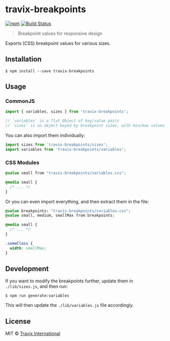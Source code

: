 # travix-breakpoints

[![npm](https://img.shields.io/npm/v/travix-breakpoints.svg)](https://www.npmjs.com/package/travix-breakpoints) [![Build Status](https://img.shields.io/travis/Travix-International/travix-breakpoints/master.svg)](http://travis-ci.org/Travix-International/travix-breakpoints)

> Breakpoint values for responsive design

Exports (CSS) breakpoint values for various sizes.

## Installation

```
$ npm install --save travix-breakpoints
```

## Usage

### CommonJS

```js
import { variables, sizes } from 'travix-breakpoints';

// `variables` is a flat Object of key/value pairs
// `sizes` is an object keyed by breakpoint sizes, with min/max values
```

You can also import them individually:

```js
import sizes from 'travix-breakpoints/sizes';
import variables from 'travix-breakpoints/variables';
```

### CSS Modules

```css
@value small from "travix-breakpoints/variables.css";

@media small {
  /* ... */
}
```

Or you can even import everything, and then extract them in the file:

```css
@value breakpoints: "travix-breakpoints/variables.css";
@value small, medium, smallMax from breakpoints;

@media small {
  /* ... */
}

.someClass {
  width: smallMax;
}
```

## Development

If you want to modify the breakpoints further, update them in `./lib/sizes.js`, and then run:

```
$ npm run generate:variables
```

This will then update the `./lib/variables.js` file accordingly.

## License

MIT © [Travix International](http://travix.com)
